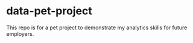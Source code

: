 # data-pet-project
This repo is for a pet project to demonstrate my analytics skills for future employers.
